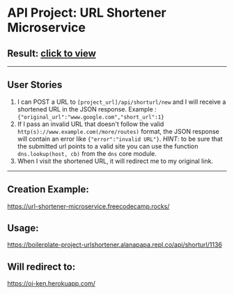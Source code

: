 # API Project: URL Shortener Microservice
## Result: [click to view](https://boilerplate-project-urlshortener.alanapapa.repl.co)
***

## User Stories

1. I can POST a URL to `[project_url]/api/shorturl/new` and I will receive a shortened URL in the JSON response. Example : `{"original_url":"www.google.com","short_url":1}`
2. If I pass an invalid URL that doesn't follow the valid `http(s)://www.example.com(/more/routes)` format, the JSON response will contain an error like `{"error":"invalid URL"}`. *HINT*: to be sure that the submitted url points to a valid site you can use the function `dns.lookup(host, cb)` from the `dns` core module.
3. When I visit the shortened URL, it will redirect me to my original link.

***

## Creation Example:

https://url-shortener-microservice.freecodecamp.rocks/


## Usage:

https://boilerplate-project-urlshortener.alanapapa.repl.co/api/shorturl/1136

## Will redirect to:

https://oi-ken.herokuapp.com/
